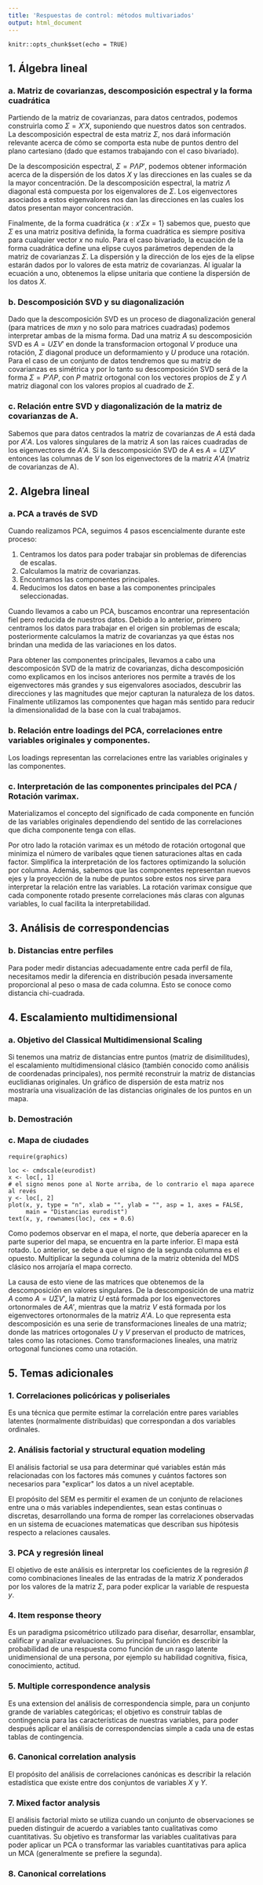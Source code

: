 ```yaml
---
title: 'Respuestas de control: métodos multivariados'
output: html_document
---
```


```{r setup, include=FALSE}
knitr::opts_chunk$set(echo = TRUE)
```

## 1. Álgebra lineal

### a. Matriz de covarianzas, descomposición espectral y la forma cuadrática

Partiendo de la matriz de covarianzas, para datos centrados, podemos construirla como $\Sigma = X' X$, suponiendo que nuestros datos son centrados. La descomposición espectral de esta matriz $\Sigma$, nos dará información relevante acerca de cómo se comporta esta nube de puntos dentro del plano cartesiano (dado que estamos trabajando con el caso bivariado).

De la descomposición espectral, $\Sigma = P \Lambda P'$, podemos obtener información acerca de la dispersión de los datos $X$ y las direcciones en las cuales se da la mayor concentración. De la descomposición espectral, la matriz $\Lambda$ diagonal está compuesta por los eigenvalores de $\Sigma$. Los eigenvectores asociados a estos eigenvalores nos dan las direcciones en las cuales los datos presentan mayor concentración. 

Finalmente, de la forma cuadrática $\{x : x'\Sigma x = 1\}$ sabemos que, puesto que $\Sigma$ es una matriz positiva definida, la forma cuadrática es siempre positiva para cualquier vector $x$ no nulo. Para el caso bivariado, la ecuación de la forma cuadrática define una elipse cuyos parámetros dependen de la matriz de covarianzas $\Sigma$. La dispersión y la dirección de los ejes de la elipse estarán dados por lo valores de esta matriz de covarianzas. Al igualar la ecuación a uno, obtenemos la elipse unitaria que contiene la dispersión de los datos $X$.

### b. Descomposición SVD y su diagonalización
 
Dado que la descomposición SVD es un proceso de diagonalización general (para matrices de $m x n$ y no solo para matrices cuadradas) podemos interpretar ambas de la misma forma. Dad una matriz $A$ su descomposición SVD es $A=U\Sigma V'$ en donde la transformacion ortogonal $V$ produce una rotación, $\Sigma$ diagonal produce un deformamiento y $U$ produce una rotación. Para el caso de un conjunto de datos tendremos que su matriz de covarianzas es simétrica y por lo tanto su descomposición SVD será de la forma $\Sigma=P'\Lambda P$, con $P$ matriz ortogonal con los vectores propios de $\Sigma$ y $\Lambda$ matriz diagonal con los valores propios al cuadrado de $\Sigma$.

### c. Relación entre SVD y diagonalización de la matriz de covarianzas de A.

Sabemos que para datos centrados la matriz de covarianzas de $A$ está dada por $A'A$. Los valores singulares de la matriz $A$ son las raices cuadradas de los eigenvectores de $A'A$. Si la descomposición SVD de $A$ es $A=U\Sigma V'$ entonces las columnas de $V$ son los eigenvectores de la matriz $A'A$ (matriz de covarianzas de A).

## 2. Algebra lineal

### a. PCA a través de SVD

Cuando realizamos PCA, seguimos 4 pasos escencialmente durante este proceso:
  1. Centramos los datos para poder trabajar sin problemas de diferencias de escalas.
  2. Calculamos la matriz de covarianzas.
  3. Encontramos las componentes principales.
  4. Reducimos los datos en base a las componentes principales seleccionadas.
  
Cuando llevamos a cabo un PCA, buscamos encontrar una representación fiel pero reducida de nuestros datos. Debido a lo anterior, primero centramos los datos para trabajar en el origen sin problemas de escala; posteriormente calculamos la matriz de  covarianzas ya que éstas nos brindan una medida de las variaciones en los datos.

Para obtener las componentes principales, llevamos a cabo una descomposicón SVD de la matriz de covarianzas, dicha descomposición  como explicamos en los incisos anteriores nos permite a través de los eigenvectores más grandes y sus eigenvalores asociados, descubrir las direcciones y las magnitudes que mejor capturan la naturaleza de los datos. Finalmente utilizamos las componentes que hagan más sentido para reducir la dimensionalidad de la base con la cual trabajamos.

### b. Relación entre loadings del PCA, correlaciones entre variables originales y componentes.

Los loadings representan las correlaciones entre las variables originales y las componentes.

### c. Interpretación de las componentes principales del PCA / Rotación varimax.

Materializamos el concepto del significado de cada componente en función de las variables originales dependiendo del sentido de las correlaciones que dicha componente tenga con ellas.

Por otro lado la rotación varimax es un método de rotación ortogonal que minimiza el número de varibales qque tienen saturaciones altas en cada factor. Simplifica la interpretación de los factores optimizando la solución por columna. Además, sabemos que las componentes representan nuevos ejes y la proyección de la nube de puntos sobre estos nos sirve para interpretar la relación entre las variables. La rotación varimax consigue que cada componente rotado presente correlaciones más claras con algunas variables, lo cual facilita la interpretabilidad.

## 3. Análisis de correspondencias

### b. Distancias entre perfiles

Para poder medir distancias adecuadamente entre cada perfil de fila, necesitamos medir la diferencia en distribución pesada inversamente proporcional al peso o masa de cada columna. Esto se conoce como distancia chi-cuadrada.

## 4. Escalamiento multidimensional

### a. Objetivo del Classical Multidimensional Scaling

Si tenemos una matriz de distancias entre puntos (matriz de disimilitudes), el escalamiento multidimensional clásico (también conocido como análisis de coordenadas principales), nos permité reconstruir la matriz de distancias euclidianas originales. Un gráfico de dispersión de esta matriz nos mostraría una visualización de las distancias originales de los puntos en un mapa.

### b. Demostración

### c. Mapa de ciudades

```{r}
require(graphics)

loc <- cmdscale(eurodist)
x <- loc[, 1]
# el signo menos pone al Norte arriba, de lo contrario el mapa aparece al revés
y <- loc[, 2]
plot(x, y, type = "n", xlab = "", ylab = "", asp = 1, axes = FALSE,
     main = "Distancias eurodist")
text(x, y, rownames(loc), cex = 0.6)
```

Como podemos observar en el mapa, el norte, que debería aparecer en la parte superior del mapa, se encuentra en la parte inferior. El mapa está rotado. Lo anterior, se debe a que el signo de la segunda columna es el opuesto. Multiplicar la segunda columna de la matriz obtenida del MDS clásico nos arrojaría el mapa correcto.

La causa de esto viene de las matrices que obtenemos de la descomposición en valores singulares. De la descomposición de una matriz $A$ como $A = U \Sigma V'$, la matriz $U$ está formada por los eigenvectores ortonormales de $AA'$, mientras que la matriz $V$ está formada por los eigenvectores ortonormales de la matriz $A'A$. Lo que representa esta descomposición es una serie de transformaciones lineales de una matriz; donde las matrices ortogonales $U$ y $V$ preservan el producto de matrices, tales como las rotaciones. Como transformaciones lineales, una matriz ortogonal funciones como una rotación. 

## 5. Temas adicionales

### 1. Correlaciones policóricas y poliseriales

Es una técnica que permite estimar la correlación entre pares variables latentes (normalmente distribuidas) que correspondan a dos variables ordinales.

### 2. Análisis factorial y structural equation modeling

El análisis factorial se usa para determinar qué variables están más relacionadas con los factores más comunes y cuántos factores son necesarios para "explicar" los datos a un nivel aceptable. 

El propósito del SEM es permitir el examen de un conjunto de relaciones entre una o más variables independientes, sean estas continuas o discretas, desarrollando una forma de romper las correlaciones observadas en un sistema de ecuaciones matematicas que describan sus hipótesis respecto a relaciones causales. 

### 3. PCA y regresión lineal

El objetivo de este análisis es interpretar los coeficientes de la regresión $\beta$ como combinaciones lineales de las entradas de la matriz $X$ ponderados por los valores de la matriz $\Sigma$, para poder explicar la variable de respuesta $y$. 

### 4. Item response theory

Es un paradigma psicométrico utilizado para diseñar, desarrollar, ensamblar, calificar y analizar evaluaciones. Su principal función es describir la probabilidad de una respuesta como función de un rasgo latente unidimensional de una persona, por ejemplo su habilidad cognitiva, física, conocimiento, actitud.

### 5. Multiple correspondence analysis

Es una extension del análisis de correspondencia simple, para un conjunto grande de variables categóricas; el objetivo es construir tablas de contingencia para las características de nuestras variables, para poder después aplicar el análisis de correspondencias simple a cada una de estas tablas de contingencia. 

### 6. Canonical correlation analysis

El propósito del análisis de correlaciones canónicas es describir la relación estadística que existe entre dos conjuntos de variables $X$ y $Y$. 

### 7. Mixed factor analysis

El análisis factorial mixto se utiliza cuando un conjunto de observaciones se pueden distinguir de acuerdo a variables tanto cualitativas como cuantitativas. Su objetivo es transformar las variables cualitativas para poder aplicar un PCA o transformar las variables cuantitativas para aplica un MCA (generalmente se prefiere la segunda).

### 8. Canonical correlations
